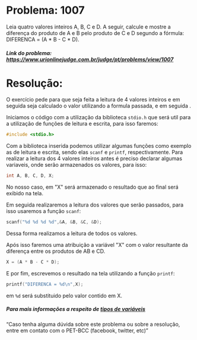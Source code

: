 # Problema: 1007  
Leia quatro valores inteiros A, B, C e D. A seguir, calcule e mostre a diferença do produto de A e B pelo produto de C e D segundo a fórmula: DIFERENCA = (A * B - C * D).

##### Link do problema: https://www.urionlinejudge.com.br/judge/pt/problems/view/1007


# Resolução:
O exercício pede para que seja feita a leitura de 4 valores inteiros e em seguida seja calculado o valor utilizando a formula passada, e em seguida .

Iniciamos o código com a utilização da biblioteca `stdio.h` que será util para a utilização de funções de leitura e escrita, para isso faremos:
```c
#include <stdio.h>
```

Com a biblioteca inserida podemos utilizar algumas funções como exemplo as de leitura e escrita, sendo elas `scanf` e `printf`, respectivamente.
Para realizar a leitura dos 4 valores inteiros antes é preciso declarar algumas variaveis, onde serão armazenados os valores, para isso:
```c
int A, B, C, D, X;
```
No nosso caso, em "X" será armazenado o resultado que ao final será exibido na tela.

Em seguida realizaremos a leitura dos valores que serão passados, para isso usaremos a função `scanf`:
```c
scanf("%d %d %d %d",&A, &B, &C, &D);
```
Dessa forma realizamos a leitura de todos os valores. 

Após isso faremos uma atribuição a variável "X" com o valor resultante da diferença entre os produtos de AB e CD.
```c
X = (A * B - C * D);
```
E por fim, escrevemos o resultado na tela utilizando a função `printf`:
```c
printf("DIFERENCA = %d\n",X);
```
em `%d` será substituido pelo valor contido em X.


##### Para mais informações a respeito de [tipos de variáveis](http://linguagemc.com.br/variaveis-em-linguagem-c/)
    
“Caso tenha alguma dúvida sobre este problema ou sobre a resolução, entre em contato com o PET-BCC (facebook, twitter, etc)”